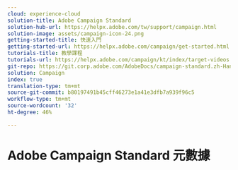 ```yaml
---
cloud: experience-cloud
solution-title: Adobe Campaign Standard
solution-hub-url: https://helpx.adobe.com/tw/support/campaign.html
solution-image: assets/campaign-icon-24.png
getting-started-title: 快速入門
getting-started-url: https://helpx.adobe.com/campaign/get-started.html
tutorials-title: 教學課程
tutorials-url: https://helpx.adobe.com/campaign/kt/index/target-videos.html
git-repo: https://git.corp.adobe.com/AdobeDocs/campaign-standard.zh-Hant
solution: Campaign
index: true
translation-type: tm+mt
source-git-commit: b80197491b45cff46273e1a41e3dfb7a939f96c5
workflow-type: tm+mt
source-wordcount: '32'
ht-degree: 46%

---
```



# Adobe Campaign Standard 元數據
